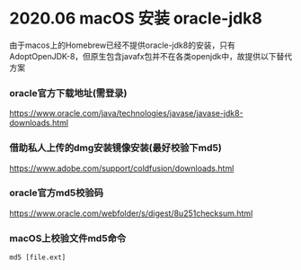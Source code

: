 # 2020.06 macOS 安装 oracle-jdk8

由于macos上的Homebrew已经不提供oracle-jdk8的安装，只有AdoptOpenJDK-8，但原生包含javafx包并不在各类openjdk中，故提供以下替代方案

### oracle官方下载地址(需登录)

https://www.oracle.com/java/technologies/javase/javase-jdk8-downloads.html

### 借助私人上传的dmg安装镜像安装(最好校验下md5)

https://www.adobe.com/support/coldfusion/downloads.html

### oracle官方md5校验码

https://www.oracle.com/webfolder/s/digest/8u251checksum.html

### macOS上校验文件md5命令

`md5 [file.ext]`
